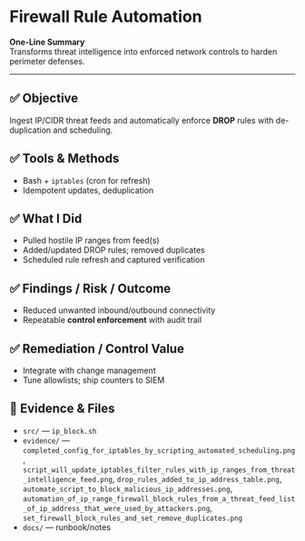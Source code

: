 # Firewall Rule Automation

**One-Line Summary**  
Transforms threat intelligence into enforced network controls to harden perimeter defenses.

---

## ✅ Objective
Ingest IP/CIDR threat feeds and automatically enforce **DROP** rules with de-duplication and scheduling.

## ✅ Tools & Methods
- Bash + `iptables` (cron for refresh)
- Idempotent updates, deduplication

## ✅ What I Did
- Pulled hostile IP ranges from feed(s)
- Added/updated DROP rules; removed duplicates
- Scheduled rule refresh and captured verification

## ✅ Findings / Risk / Outcome
- Reduced unwanted inbound/outbound connectivity
- Repeatable **control enforcement** with audit trail

## ✅ Remediation / Control Value
- Integrate with change management
- Tune allowlists; ship counters to SIEM

## 📁 Evidence & Files
- `src/` — `ip_block.sh`
- `evidence/` — `completed_config_for_iptables_by_scripting_automated_scheduling.png`, `script_will_update_iptables_filter_rules_with_ip_ranges_from_threat_intelligence_feed.png`, `drop_rules_added_to_ip_address_table.png`, `automate_script_to_block_malicious_ip_addresses.png`, `automation_of_ip_range_firewall_block_rules_from_a_threat_feed_list_of_ip_address_that_were_used_by_attackers.png`, `set_firewall_block_rules_and_set_remove_duplicates.png`
- `docs/` — runbook/notes

